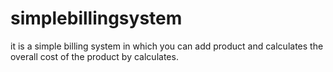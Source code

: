 # simplebillingsystem
it is a simple billing system in which you can add product and calculates the overall cost of the product by calculates.
